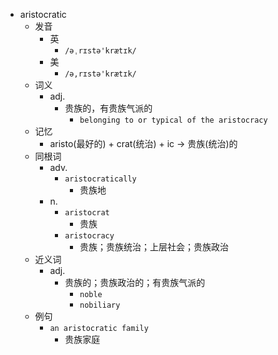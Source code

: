 - aristocratic
  - 发音
    - 英
      - `/əˌrɪstə'krætɪk/`
    - 美
      - `/ə,rɪstə'krætɪk/`
  - 词义
    - adj.
      - 贵族的，有贵族气派的
        - `belonging to or typical of the aristocracy`
  - 记忆
    - aristo(最好的) + crat(统治) + ic → 贵族(统治)的
  - 同根词
    - adv.
      - `aristocratically`
        - 贵族地
    - n.
      - `aristocrat`
        - 贵族
      - `aristocracy`
        - 贵族；贵族统治；上层社会；贵族政治
  - 近义词
    - adj.
      - 贵族的；贵族政治的；有贵族气派的
        - `noble`
        - `nobiliary`
  - 例句
    - `an aristocratic family`
      - 贵族家庭

